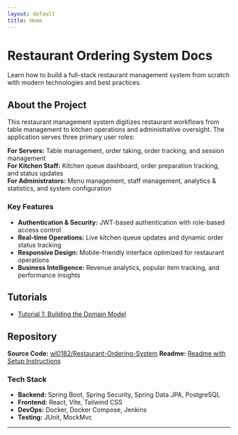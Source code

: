 ```yaml
---
layout: default
title: Home
---
```


# Restaurant Ordering System Docs

Learn how to build a full-stack restaurant management system from scratch with modern technologies and best practices.

## About the Project

This restaurant management system digitizes restaurant workflows from table management to kitchen operations and administrative oversight. The application serves three primary user roles:

**For Servers:** Table management, order taking, order tracking, and session management  
**For Kitchen Staff:** Kitchen queue dashboard, order preparation tracking, and status updates  
**For Administrators:** Menu management, staff management, analytics & statistics, and system configuration

### Key Features
- **Authentication & Security:** JWT-based authentication with role-based access control
- **Real-time Operations:** Live kitchen queue updates and dynamic order status tracking
- **Responsive Design:** Mobile-friendly interface optimized for restaurant operations
- **Business Intelligence:** Revenue analytics, popular item tracking, and performance insights

## Tutorials
- [Tutorial 1: Building the Domain Model](episode-01-building-models.md) 


## Repository
**Source Code:** [wl0182/Restaurant-Ordering-System](https://github.com/wl0182/Restaurant-Ordering-System)
**Readme:** [Readme with Setup Instructions](README.md)
### Tech Stack
- **Backend:** Spring Boot, Spring Security, Spring Data JPA, PostgreSQL
- **Frontend:** React, Vite, Tailwind CSS 
- **DevOps:** Docker, Docker Compose, Jenkins
- **Testing:** JUnit, MockMvc

---
